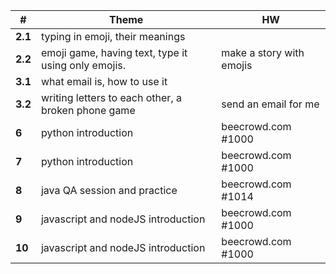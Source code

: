 
| #       | Theme                                               | HW                       |
| ------- | --------------------------------------------------- | ------------------------ |
| **2.1** | typing in emoji, their meanings                     |                          |
| **2.2** | emoji game, having text, type it using only emojis. | make a story with emojis |
| **3.1** | what email is, how to use it                        |                          |
| **3.2** | writing letters to each other, a broken phone game  | send an email for me     |
| **6**   | python introduction                                 | beecrowd.com #1000       |
| **7**   | python introduction                                 | beecrowd.com #1000       |
| **8**   | java QA session and practice                        | beecrowd.com #1014       |
| **9**   | javascript and nodeJS introduction                  | beecrowd.com #1000       |
| **10**  | javascript and nodeJS introduction                  | beecrowd.com #1000       |
